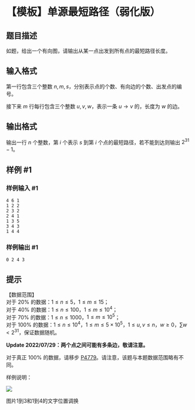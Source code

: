 # 【模板】单源最短路径（弱化版）

## 题目描述

如题，给出一个有向图，请输出从某一点出发到所有点的最短路径长度。


## 输入格式

第一行包含三个整数 $n,m,s$，分别表示点的个数、有向边的个数、出发点的编号。

接下来 $m$ 行每行包含三个整数 $u,v,w$，表示一条 $u \to v$ 的，长度为 $w$ 的边。

## 输出格式

输出一行 $n$ 个整数，第 $i$ 个表示 $s$ 到第 $i$ 个点的最短路径，若不能到达则输出 $2^{31}-1$。

## 样例 #1

### 样例输入 #1
```
4 6 1
1 2 2
2 3 2
2 4 1
1 3 5
3 4 3
1 4 4
```

### 样例输出 #1

```
0 2 4 3
```

## 提示

【数据范围】    
对于 $20\%$ 的数据：$1\le n \le 5$，$1\le m \le 15$；  
对于 $40\%$ 的数据：$1\le n \le 100$，$1\le m \le 10^4$；   
对于 $70\%$ 的数据：$1\le n \le 1000$，$1\le m \le 10^5$；   
对于 $100\%$ 的数据：$1 \le n \le 10^4$，$1\le m \le 5\times 10^5$，$1\le u,v\le n$，$w\ge 0$，$\sum w< 2^{31}$，保证数据随机。

**Update 2022/07/29：两个点之间可能有多条边，敬请注意。**

对于真正 $100\%$ 的数据，请移步 [P4779](https://www.luogu.org/problemnew/show/P4779)。请注意，该题与本题数据范围略有不同。


样例说明：

![](https://cdn.luogu.com.cn/upload/pic/7641.png)

图片1到3和1到4的文字位置调换

